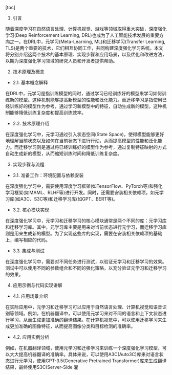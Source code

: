 
[toc]                    
                
                
1. 引言

随着深度学习在自然语言处理、计算机视觉、游戏等领域取得重大突破，深度强化学习(Deep Reinforcement Learning, DRL)也成为了人工智能技术发展的重要方向之一。在DRL中，元学习(Meta-Learning, ML)和迁移学习(Transfer Learning, TLS)是两个重要的技术，它们相互协同工作，共同构建深度强化学习系统。本文将分别介绍这两个技术的基本原理、实现步骤和应用场景，以及优化和改进方法，以期为深度强化学习领域的研究人员和开发者提供帮助。

2. 技术原理及概念

- 2.1. 基本概念解释

在DRL中，元学习是指训练模型的同时，通过学习已经训练好的模型来学习如何训练新的模型。这种机制能够提高新模型的性能和泛化能力。而迁移学习是指使用已经训练好的模型作为参考，通过学习新模型中的特征，自动生成新的模型。这种机制能够降低训练复杂度和提高训练效率。

- 2.2. 技术原理介绍

在深度强化学习中，元学习通过引入状态空间(State Space)，使得模型能够更好地理解当前状态以及如何在当前状态下进行行动，从而提高模型的性能和泛化能力。而迁移学习则是通过将已经训练好的模型作为参考，通过复制特征映射的方式自动生成新的模型，从而缩短训练时间和降低训练复杂度。

3. 实现步骤与流程

- 3.1. 准备工作：环境配置与依赖安装

在深度强化学习中，需要使用深度学习框架(如TensorFlow、PyTorch等)和强化学习框架(如MAML、RLHF等)进行开发。同时，还需要安装相关依赖项，如元学习库(如A3C、S3C等)和迁移学习库(如GPT、BERT等)。

- 3.2. 核心模块实现

在深度强化学习中，元学习和迁移学习的核心模块通常是两个不同的库：元学习库和迁移学习库。其中，元学习库主要是用来对当前状态进行元学习，而迁移学习库则是用来生成新的模型。为了实现这些库的实现，需要在安装相关依赖项的基础上，编写相应的代码。

- 3.3. 集成与测试

在深度强化学习中，需要对不同任务进行测试，以验证元学习和迁移学习的效果。测试中可以使用不同的参数组合和不同的强化策略，以充分验证元学习和迁移学习的效果。

4. 应用示例与代码实现讲解

- 4.1. 应用场景介绍

在实际应用中，元学习和迁移学习可以应用于自然语言处理、计算机视觉和语音识别等领域。例如，在机器翻译中，可以使用元学习来对不同的语言和上下文状态进行学习，从而生成更加准确的翻译结果。在计算机视觉中，可以使用迁移学习来生成更加准确的图像特征，从而提高图像分类和目标检测的准确率。

- 4.2. 应用实例分析

例如，在机器翻译领域，使用元学习和迁移学习来训练一个深度强化学习模型，可以大大提高机器翻译的准确率。具体来说，可以使用A3C(Auto3C)库来对语言状态进行元学习，使用GPT-3.5(Generative Pretrained Transformer)库来生成翻译结果，最终使用S3C(Server-Side 灌

